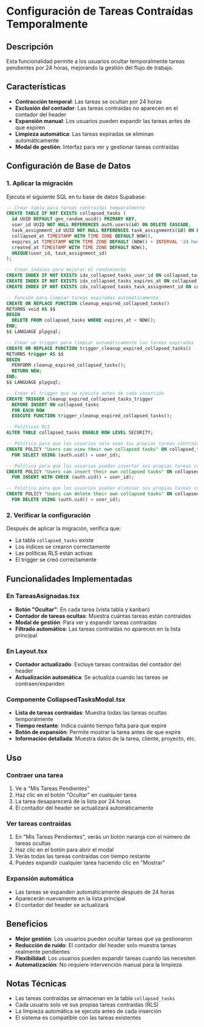 # Configuración de Tareas Contraídas Temporalmente

## Descripción
Esta funcionalidad permite a los usuarios ocultar temporalmente tareas pendientes por 24 horas, mejorando la gestión del flujo de trabajo.

## Características
- **Contracción temporal**: Las tareas se ocultan por 24 horas
- **Exclusión del contador**: Las tareas contraídas no aparecen en el contador del header
- **Expansión manual**: Los usuarios pueden expandir las tareas antes de que expiren
- **Limpieza automática**: Las tareas expiradas se eliminan automáticamente
- **Modal de gestión**: Interfaz para ver y gestionar tareas contraídas

## Configuración de Base de Datos

### 1. Aplicar la migración
Ejecuta el siguiente SQL en tu base de datos Supabase:

```sql
-- Crear tabla para tareas contraídas temporalmente
CREATE TABLE IF NOT EXISTS collapsed_tasks (
  id UUID DEFAULT gen_random_uuid() PRIMARY KEY,
  user_id UUID NOT NULL REFERENCES auth.users(id) ON DELETE CASCADE,
  task_assignment_id UUID NOT NULL REFERENCES task_assignments(id) ON DELETE CASCADE,
  collapsed_at TIMESTAMP WITH TIME ZONE DEFAULT NOW(),
  expires_at TIMESTAMP WITH TIME ZONE DEFAULT (NOW() + INTERVAL '24 hours'),
  created_at TIMESTAMP WITH TIME ZONE DEFAULT NOW(),
  UNIQUE(user_id, task_assignment_id)
);

-- Crear índices para mejorar el rendimiento
CREATE INDEX IF NOT EXISTS idx_collapsed_tasks_user_id ON collapsed_tasks(user_id);
CREATE INDEX IF NOT EXISTS idx_collapsed_tasks_expires_at ON collapsed_tasks(expires_at);
CREATE INDEX IF NOT EXISTS idx_collapsed_tasks_task_assignment_id ON collapsed_tasks(task_assignment_id);

-- Función para limpiar tareas expiradas automáticamente
CREATE OR REPLACE FUNCTION cleanup_expired_collapsed_tasks()
RETURNS void AS $$
BEGIN
  DELETE FROM collapsed_tasks WHERE expires_at < NOW();
END;
$$ LANGUAGE plpgsql;

-- Crear un trigger para limpiar automáticamente las tareas expiradas
CREATE OR REPLACE FUNCTION trigger_cleanup_expired_collapsed_tasks()
RETURNS trigger AS $$
BEGIN
  PERFORM cleanup_expired_collapsed_tasks();
  RETURN NEW;
END;
$$ LANGUAGE plpgsql;

-- Crear el trigger que se ejecuta antes de cada inserción
CREATE TRIGGER cleanup_expired_collapsed_tasks_trigger
  BEFORE INSERT ON collapsed_tasks
  FOR EACH ROW
  EXECUTE FUNCTION trigger_cleanup_expired_collapsed_tasks();

-- Políticas RLS
ALTER TABLE collapsed_tasks ENABLE ROW LEVEL SECURITY;

-- Política para que los usuarios solo vean sus propias tareas contraídas
CREATE POLICY "Users can view their own collapsed tasks" ON collapsed_tasks
  FOR SELECT USING (auth.uid() = user_id);

-- Política para que los usuarios puedan insertar sus propias tareas contraídas
CREATE POLICY "Users can insert their own collapsed tasks" ON collapsed_tasks
  FOR INSERT WITH CHECK (auth.uid() = user_id);

-- Política para que los usuarios puedan eliminar sus propias tareas contraídas
CREATE POLICY "Users can delete their own collapsed tasks" ON collapsed_tasks
  FOR DELETE USING (auth.uid() = user_id);
```

### 2. Verificar la configuración
Después de aplicar la migración, verifica que:
- La tabla `collapsed_tasks` existe
- Los índices se crearon correctamente
- Las políticas RLS están activas
- El trigger se creó correctamente

## Funcionalidades Implementadas

### En TareasAsignadas.tsx
- **Botón "Ocultar"**: En cada tarea (vista tabla y kanban)
- **Contador de tareas ocultas**: Muestra cuántas tareas están contraídas
- **Modal de gestión**: Para ver y expandir tareas contraídas
- **Filtrado automático**: Las tareas contraídas no aparecen en la lista principal

### En Layout.tsx
- **Contador actualizado**: Excluye tareas contraídas del contador del header
- **Actualización automática**: Se actualiza cuando las tareas se contraen/expanden

### Componente CollapsedTasksModal.tsx
- **Lista de tareas contraídas**: Muestra todas las tareas ocultas temporalmente
- **Tiempo restante**: Indica cuánto tiempo falta para que expire
- **Botón de expansión**: Permite mostrar la tarea antes de que expire
- **Información detallada**: Muestra datos de la tarea, cliente, proyecto, etc.

## Uso

### Contraer una tarea
1. Ve a "Mis Tareas Pendientes"
2. Haz clic en el botón "Ocultar" en cualquier tarea
3. La tarea desaparecerá de la lista por 24 horas
4. El contador del header se actualizará automáticamente

### Ver tareas contraídas
1. En "Mis Tareas Pendientes", verás un botón naranja con el número de tareas ocultas
2. Haz clic en el botón para abrir el modal
3. Verás todas las tareas contraídas con tiempo restante
4. Puedes expandir cualquier tarea haciendo clic en "Mostrar"

### Expansión automática
- Las tareas se expanden automáticamente después de 24 horas
- Aparecerán nuevamente en la lista principal
- El contador del header se actualizará

## Beneficios
- **Mejor gestión**: Los usuarios pueden ocultar tareas que ya gestionaron
- **Reducción de ruido**: El contador del header solo muestra tareas realmente pendientes
- **Flexibilidad**: Los usuarios pueden expandir tareas cuando las necesiten
- **Automatización**: No requiere intervención manual para la limpieza

## Notas Técnicas
- Las tareas contraídas se almacenan en la tabla `collapsed_tasks`
- Cada usuario solo ve sus propias tareas contraídas (RLS)
- La limpieza automática se ejecuta antes de cada inserción
- El sistema es compatible con las tareas existentes 